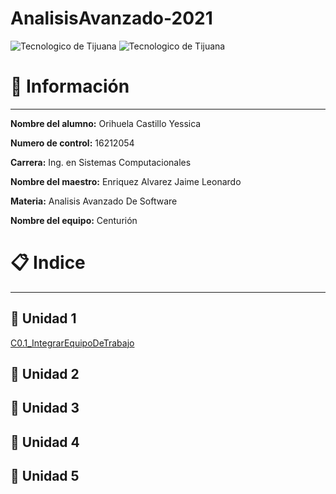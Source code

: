 # AnalisisAvanzado-2021
![Tecnologico de Tijuana](https://upload.wikimedia.org/wikipedia/commons/2/2e/ITT.jpg)
![Tecnologico de Tijuana](https://www.tijuana.tecnm.mx/wp-content/uploads/2020/03/LOGO-TecNM-VERTICAL_DIGITAL-Azul.jpg)

# :pencil: Información 
---
**Nombre del alumno:**  Orihuela Castillo Yessica

**Numero de control:**  16212054

**Carrera:**  Ing. en Sistemas Computacionales

**Nombre del maestro:**  Enriquez Alvarez Jaime Leonardo 

**Materia:**  Analisis Avanzado De Software

**Nombre del equipo:** Centurión 

# :clipboard: Indice 
---
## :file_folder: Unidad 1 
[C0.1_IntegrarEquipoDeTrabajo](https://docs.google.com/document/d/1MoM5Xd4A535Of-Yi0vbuJ4uOU5yi2_jhBW_-9dkHiS4/edit?usp=sharing)
    
## :file_folder: Unidad 2 

## :file_folder: Unidad 3 

## :file_folder: Unidad 4 

## :file_folder: Unidad 5 
